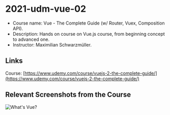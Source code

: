 # 2021-udm-vue-02
- Course name: Vue - The Complete Guide (w/ Router, Vuex, Composition API).
- Description: Hands on course  on Vue.js course, from beginning concept to advanced one.
- Instructor: Maximilian Schwarzmüller.

## Links 
Course: [https://www.udemy.com/course/vuejs-2-the-complete-guide/](https://www.udemy.com/course/vuejs-2-the-complete-guide/)

## Relevant Screenshots from the Course
![What's Vue?](https://github.com/carloswm85/2021-udm-vue-02/blob/56154a4dab4fd064381806487d136ee1305713bc/screenshots/01.png)
